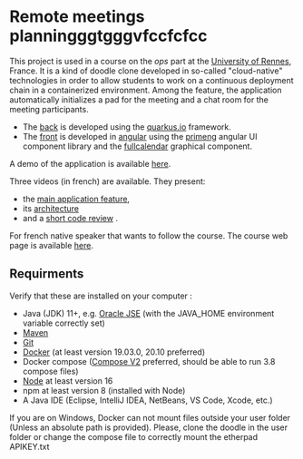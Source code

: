 # Remote meetings planningggtgggvfccfcfcc

This project is used in a course on the *ops* part at the [University of Rennes](https://www.univ-rennes1.fr/), France. It is a kind of doodle clone developed in so-called "cloud-native" technologies in order to allow students to work on a continuous deployment chain in a containerized environment. Among the feature, the application automatically initializes a pad for the meeting and a chat room for the meeting participants.

- The [back](https://github.com/barais/doodlestudent/tree/main/api) is developed using the [quarkus.io](https://quarkus.io/) framework. 
- The [front](https://github.com/barais/doodlestudent/tree/main/front) is developed in [angular](https://angular.io/) using the [primeng](https://www.primefaces.org/primeng/)  angular UI component library and the [fullcalendar](https://fullcalendar.io/) graphical component.

A demo of the application is available [here](https://doodle.diverse-team.fr/).

Three videos (in french) are available. They present:
- the [main application feature](https://drive.google.com/file/d/1GQbdgq2CHcddTlcoHqM5Zc8Dw5o_eeLg/preview), 
- its [architecture](https://drive.google.com/file/d/1l5UAsU5_q-oshwEW6edZ4UvQjN3-tzwi/preview) 
- and a [short code review](https://drive.google.com/file/d/1jxYNfJdtd4r_pDbOthra360ei8Z17tX_/preview) .

For french native speaker that wants to follow the course. The course web page is available [here](https://hackmd.diverse-team.fr/s/SJqu5DjSD).

## Requirments

Verify that these are installed on your computer :

- Java (JDK) 11+, e.g. [Oracle JSE](https://www.oracle.com/java/technologies/javase-jdk11-downloads.html) (with the JAVA_HOME environment variable correctly set)
- [Maven](http://maven.apache.org/install.html)
- [Git](https://git-scm.com/download/)
- [Docker](https://docs.docker.com/engine/install/) (at least version 19.03.0, 20.10 preferred)
- Docker compose ([Compose V2](https://docs.docker.com/compose/cli-command/#installing-compose-v2) preferred, should be able to run 3.8 compose files)
- [Node](https://nodejs.org/en/) at least version 16
- npm at least version 8 (installed with Node)
- A Java IDE (Eclipse, IntelliJ IDEA, NetBeans, VS Code, Xcode, etc.)

If you are on Windows, Docker can not mount files outside your user folder (Unless an absolute path is provided).
Please, clone the doodle in the user folder or change the compose file to correctly mount the etherpad APIKEY.txt
